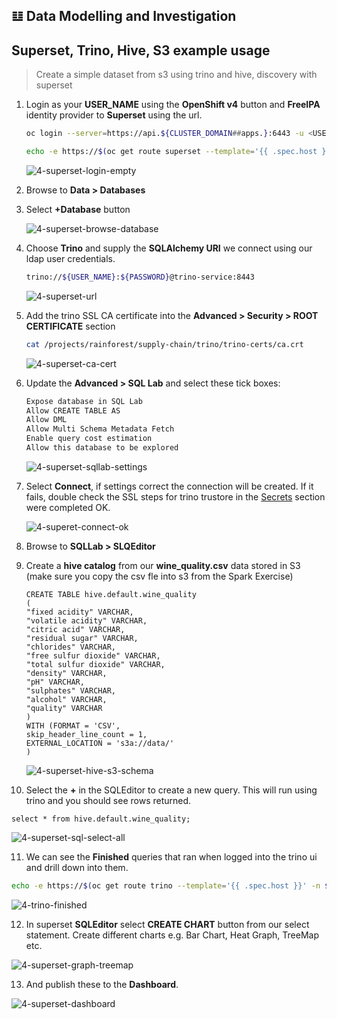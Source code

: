 ## 𝌭️ Data Modelling and Investigation
## Superset, Trino, Hive, S3 example usage
> Create a simple dataset from s3 using trino and hive, discovery with superset 

1. Login as your **USER_NAME** using the **OpenShift v4** button and **FreeIPA** identity provider to **Superset** using the url.

   ```bash
   oc login --server=https://api.${CLUSTER_DOMAIN##apps.}:6443 -u <USER_NAME> -p <PASSWORD>
   ```

   ```bash
   echo -e https://$(oc get route superset --template='{{ .spec.host }}' -n ${PROJECT_NAME})
   ```

   ![4-superset-login-empty](./images/4-superset-login-empty.png)

2. Browse to **Data > Databases**
3. Select **+Database** button

   ![4-superset-browse-database](./images/4-superset-browse-database.png)

4. Choose **Trino** and supply the **SQLAlchemy URI** we connect using our ldap user credentials.

   ```bash
   trino://${USER_NAME}:${PASSWORD}@trino-service:8443
   ```

   ![4-superset-url](./images/4-superset-url.png)

5. Add the trino SSL CA certificate into the **Advanced > Security > ROOT CERTIFICATE** section

   ```bash
   cat /projects/rainforest/supply-chain/trino/trino-certs/ca.crt
   ```

   ![4-superset-ca-cert](./images/4-superset-ca-cert.png)

6. Update the **Advanced > SQL Lab** and select these tick boxes:

   ```bash
   Expose database in SQL Lab
   Allow CREATE TABLE AS
   Allow DML
   Allow Multi Schema Metadata Fetch
   Enable query cost estimation
   Allow this database to be explored
   ```

   ![4-superset-sqllab-settings](./images/4-superset-sqllab-settings.png)

7. Select **Connect**, if settings correct the connection will be created. If it fails, double check the SSL steps for trino trustore in the [Secrets](2-platform-work/3-secrets.md) section were completed OK.

   ![4-superet-connect-ok](./images/4-superet-connect-ok.png)

8. Browse to **SQLLab > SLQEditor**
9. Create a **hive catalog** from our **wine_quality.csv** data stored in S3 (make sure you copy the csv fle into s3 from the Spark Exercise)

   ```iso92-sql
   CREATE TABLE hive.default.wine_quality
   (
   "fixed acidity" VARCHAR,
   "volatile acidity" VARCHAR,
   "citric acid" VARCHAR,
   "residual sugar" VARCHAR,
   "chlorides" VARCHAR,
   "free sulfur dioxide" VARCHAR,
   "total sulfur dioxide" VARCHAR,
   "density" VARCHAR,
   "pH" VARCHAR,
   "sulphates" VARCHAR,
   "alcohol" VARCHAR,
   "quality" VARCHAR
   )
   WITH (FORMAT = 'CSV',
   skip_header_line_count = 1,
   EXTERNAL_LOCATION = 's3a://data/'
   )
   ```

   ![4-superset-hive-s3-schema](./images/4-superset-hive-s3-schema.png)

10. Select the **+** in the SQLEditor to create a new query. This will run using trino and you should see rows returned. 

   ```iso92-sql
   select * from hive.default.wine_quality;
   ```

   ![4-superset-sql-select-all](./images/4-superset-sql-select-all.png)

11. We can see the **Finished** queries that ran when logged into the trino ui and drill down into them.

   ```bash
   echo -e https://$(oc get route trino --template='{{ .spec.host }}' -n ${PROJECT_NAME})
   ```

   ![4-trino-finished](./images/4-trino-finished.png)

12. In superset **SQLEditor** select **CREATE CHART** button from our select statement. Create different charts e.g. Bar Chart, Heat Graph, TreeMap etc.

  ![4-superset-graph-treemap](./images/4-superset-graph-treemap.png)

13. And publish these to the **Dashboard**.

   ![4-superset-dashboard](./images/4-superset-dashboard.png)


